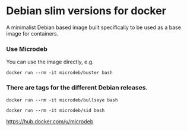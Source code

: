 # Debian slim versions for docker

A minimalist Debian based image built specifically to be used as a base image for containers.

### Use Microdeb

You can use the image directly, e.g.

`docker run --rm -it microdeb/buster bash`

### There are tags for the different Debian releases.

`docker run --rm -it microdeb/bullseye bash`

`docker run --rm -it microdeb/sid bash`


https://hub.docker.com/u/microdeb
